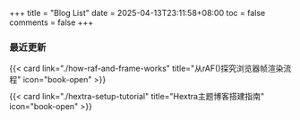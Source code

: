 +++
title = "Blog List"
date = 2025-04-13T23:11:58+08:00
toc = false
comments = false
+++

### 最近更新

<div style="margin-top: 10px;">
  {{< card link="./how-raf-and-frame-works" title="从rAF()探究浏览器帧渲染流程" icon="book-open" >}}
</div>

<div style="margin-top: 10px;">
  {{< card link="./hextra-setup-tutorial" title="Hextra主题博客搭建指南" icon="book-open" >}}
</div>
